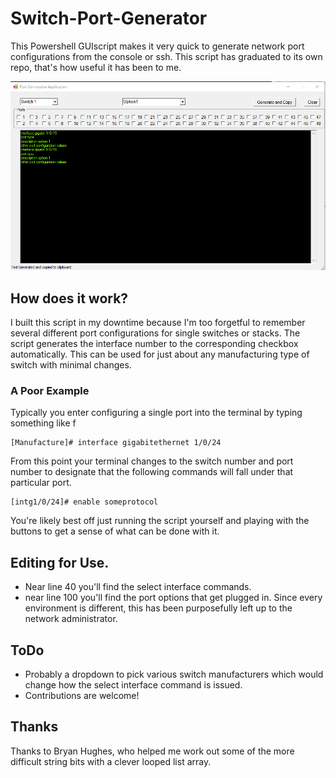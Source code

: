 # Switch-Port-Generator
This Powershell GUIscript makes it very quick to generate network port configurations from the console or ssh. This script has graduated to its own repo, that's how useful it has been to me.

![Image of script](https://raw.githubusercontent.com/bradgillap/Switch-Port-Generator/master/img/portconv.png)

## How does it work?

I built this script in my downtime because I'm too forgetful to remember several different port configurations for single switches or stacks. The script generates the interface number to the corresponding checkbox automatically. This can be used for just about any manufacturing type of switch with minimal changes.

### A Poor Example
Typically you enter configuring a single port into the terminal by typing something like f
```
[Manufacture]# interface gigabitethernet 1/0/24
```

From this point your terminal changes to the switch number and port number to designate that the following commands will fall under that particular port.

```
[intg1/0/24]# enable someprotocol
```

You're likely best off just running the script yourself and playing with the buttons to get a sense of what can be done with it.

## Editing for Use.

- Near line 40 you'll find the select interface commands. 
- near line 100 you'll find the port options that get plugged in. Since every environment is different, this has been purposefully left up to the network administrator.

## ToDo

- Probably a dropdown to pick various switch manufacturers which would change how the select interface command is issued.
- Contributions are welcome!


## Thanks

Thanks to Bryan Hughes, who helped me work out some of the more difficult string bits with a clever looped list array.
